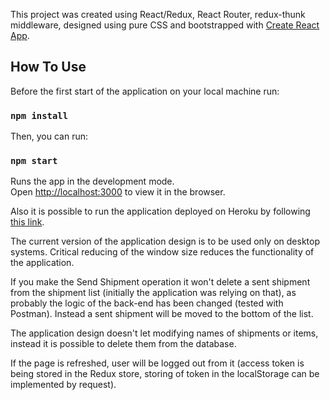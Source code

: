 This project was created using React/Redux, React Router, redux-thunk middleware, designed using pure CSS and bootstrapped with [Create React App](https://github.com/facebook/create-react-app).

## How To Use

Before the first start of the application on your local machine run:

### `npm install`

Then, you can run:

### `npm start`

Runs the app in the development mode.<br>
Open [http://localhost:3000](http://localhost:3000) to view it in the browser.

Also it is possible to run the application deployed on Heroku by following [this link](https://shipment-manager.herokuapp.com).

The current version of the application design is to be used only on desktop systems. Critical reducing of the window size reduces the functionality of the application.

If you make the Send Shipment operation it won't delete a sent shipment from the shipment list (initially the application was relying on that), as probably the logic of the back-end has been changed (tested with Postman). Instead a sent shipment will be moved to the bottom of the list.

The application design doesn't let modifying names of shipments or items, instead it is possible to delete them from the database.

If the page is refreshed, user will be logged out from it (access token is being stored in the Redux store, storing of token in the localStorage can be implemented by request).
